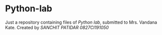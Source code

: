 # Python-lab
Just a repository containing files of *_Python lab_*, submitted to Mrs. Vandana Kate.
Created by *SANCHIT PATIDAR* _0827CI191050_
